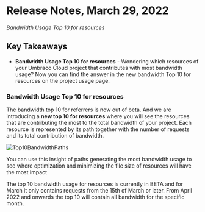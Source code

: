# Release Notes, March 29, 2022

_Bandwidth Usage Top 10 for resources_

## Key Takeaways
- **Bandwidth Usage Top 10 for resources** - Wondering which resources of your Umbraco Cloud project that contributes with most bandwidth usage? Now you can find the answer in the new bandwidth Top 10 for resources on the project usage page.

### Bandwidth Usage Top 10 for resources
The bandwidth top 10 for referrers is now out of beta. And we are introducing a **new top 10 for resources** where you will see the resources that are contributing the most to the total bandwidth of your project. Each resource is represented by its path together with the number of requests and its total contribution of bandwidth.

![Top10BandwidthPaths](https://user-images.githubusercontent.com/93588665/160573035-09f62ec3-9f4a-49c8-8e90-163c7418cb75.gif)

You can use this insight of paths generating the most bandwidth usage to see where optimization and minimizing the file size of resources will have the most impact

The top 10 bandwidth usage for resources is currently in BETA and for March it only contains requests from the 15th of March or later. From April 2022 and onwards the top 10 will contain all bandwidth for the specific month.
